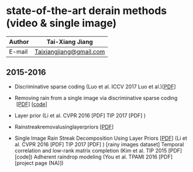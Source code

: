 state-of-the-art derain methods (video & single image)
==

|Author|Tai-Xiang Jiang|
|---|---
|E-mail|Taixiangjiang@gmail.com


2015-2016
--

* Discriminative sparse coding (Luo et al. ICCV 2017 Luo et al.)[[PDF]()]

 * Removing rain from a single image via discriminative sparse coding  [[PDF](http://ieeexplore.ieee.org/document/7410745/)] [[code](http://www.math.nus.edu.sg/~matjh/download/image_deraining/rain_removal_v.1.1.zip)]

* Layer prior (Li et al. CVPR 2016 [PDF] TIP 2017 [PDF] )
 * Rainstreakremovalusinglayerpriors [[PDF](https://ieeexplore.ieee.org/document/7780668/)]
 * Single Image Rain Streak Decomposition Using Layer Priors [[PDF](https://ieeexplore.ieee.org/abstract/document/7934436/)]
(Li et al. CVPR 2016 [PDF] TIP 2017 [PDF] ) [rainy images dataset]
Temporal correlation and low-rank matrix completion (Kim et al. TIP 2015 [PDF] [code])
Adherent raindrop modeling 
(You et al. TPAMI 2016 [PDF] [project page (NA)])
